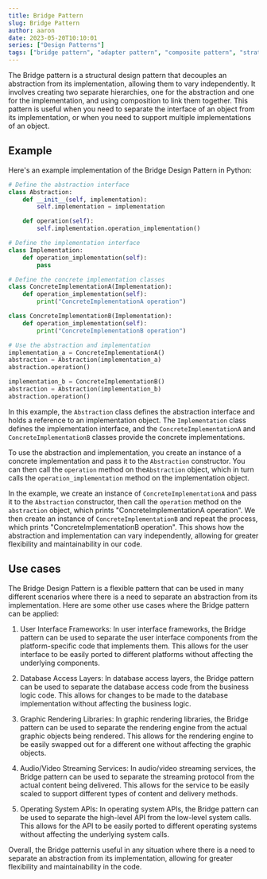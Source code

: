 ```yaml
---
title: Bridge Pattern
slug: Bridge Pattern
author: aaron
date: 2023-05-20T10:10:01
series: ["Design Patterns"]
tags: ["bridge pattern", "adapter pattern", "composite pattern", "strategy pattern", "template method pattern", "decorator pattern"]
---
```



The Bridge pattern is a structural design pattern that decouples an abstraction from its implementation, allowing them to vary independently. It involves creating two separate hierarchies, one for the abstraction and one for the implementation, and using composition to link them together. This pattern is useful when you need to separate the interface of an object from its implementation, or when you need to support multiple implementations of an object.

## Example

Here's an example implementation of the Bridge Design Pattern in Python:

```python
# Define the abstraction interface
class Abstraction:
    def __init__(self, implementation):
        self.implementation = implementation

    def operation(self):
        self.implementation.operation_implementation()

# Define the implementation interface
class Implementation:
    def operation_implementation(self):
        pass

# Define the concrete implementation classes
class ConcreteImplementationA(Implementation):
    def operation_implementation(self):
        print("ConcreteImplementationA operation")

class ConcreteImplementationB(Implementation):
    def operation_implementation(self):
        print("ConcreteImplementationB operation")

# Use the abstraction and implementation
implementation_a = ConcreteImplementationA()
abstraction = Abstraction(implementation_a)
abstraction.operation()

implementation_b = ConcreteImplementationB()
abstraction = Abstraction(implementation_b)
abstraction.operation()
```

In this example, the `Abstraction` class defines the abstraction interface and holds a reference to an implementation object. The `Implementation` class defines the implementation interface, and the `ConcreteImplementationA` and `ConcreteImplementationB` classes provide the concrete implementations.

To use the abstraction and implementation, you create an instance of a concrete implementation and pass it to the `Abstraction` constructor. You can then call the `operation` method on the`Abstraction` object, which in turn calls the `operation_implementation` method on the implementation object.

In the example, we create an instance of `ConcreteImplementationA` and pass it to the `Abstraction` constructor, then call the `operation` method on the `abstraction` object, which prints "ConcreteImplementationA operation". We then create an instance of `ConcreteImplementationB` and repeat the process, which prints "ConcreteImplementationB operation". This shows how the abstraction and implementation can vary independently, allowing for greater flexibility and maintainability in our code.


## Use cases

The Bridge Design Pattern is a flexible pattern that can be used in many different scenarios where there is a need to separate an abstraction from its implementation. Here are some other use cases where the Bridge pattern can be applied:

1. User Interface Frameworks: In user interface frameworks, the Bridge pattern can be used to separate the user interface components from the platform-specific code that implements them. This allows for the user interface to be easily ported to different platforms without affecting the underlying components.

2. Database Access Layers: In database access layers, the Bridge pattern can be used to separate the database access code from the business logic code. This allows for changes to be made to the database implementation without affecting the business logic.

3. Graphic Rendering Libraries: In graphic rendering libraries, the Bridge pattern can be used to separate the rendering engine from the actual graphic objects being rendered. This allows for the rendering engine to be easily swapped out for a different one without affecting the graphic objects.

4. Audio/Video Streaming Services: In audio/video streaming services, the Bridge pattern can be used to separate the streaming protocol from the actual content being delivered. This allows for the service to be easily scaled to support different types of content and delivery methods.

5. Operating System APIs: In operating system APIs, the Bridge pattern can be used to separate the high-level API from the low-level system calls. This allows for the API to be easily ported to different operating systems without affecting the underlying system calls.

Overall, the Bridge patternis useful in any situation where there is a need to separate an abstraction from its implementation, allowing for greater flexibility and maintainability in the code.
